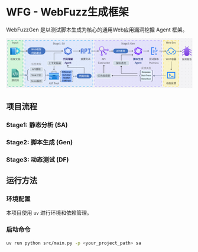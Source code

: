 # WFG - WebFuzz生成框架

WebFuzzGen 是以测试脚本生成为核心的通用Web应用漏洞挖掘 Agent 框架。

![](docs/arch.png)

## 项目流程

### Stage1: 静态分析 (SA)

### Stage2: 脚本生成 (Gen)

### Stage3: 动态测试 (DF)

## 运行方法

### 环境配置

本项目使用 `uv` 进行环境和依赖管理。

### 启动命令

```bash
uv run python src/main.py -p <your_project_path> sa
```
